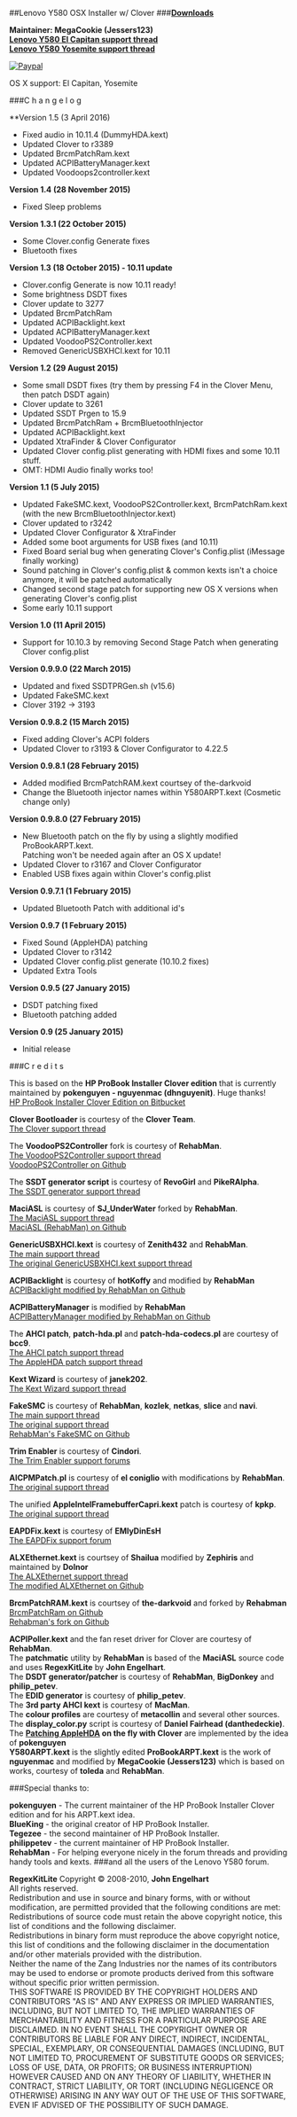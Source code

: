 ##Lenovo Y580 OSX Installer w/ Clover
###**[Downloads](https://github.com/MegaCookie/Lenovo-Y580-OSX-Installer-Clover/releases)**  

**Maintainer: MegaCookie (Jessers123)**  
**[Lenovo Y580 El Capitan support thread](http://www.tonymacx86.com/el-capitan-laptop-guides/175993-guide-lenovo-y580-el-capitan-10-11-using-clover-uefi.html)**  
**[Lenovo Y580 Yosemite support thread](http://www.tonymacx86.com/yosemite-laptop-support/144245-yosemite-10-10-x-lenovo-y580.html#post889883)**

[![Paypal](https://jessevandervelden.nl/donate.png)](https://www.paypal.me/JessevanderVelden)
  

OS X support: El Capitan, Yosemite
  
###C h a n g e l o g   

**Version 1.5 (3 April 2016)

* Fixed audio in 10.11.4 (DummyHDA.kext)
* Updated Clover to r3389
* Updated BrcmPatchRam.kext
* Updated ACPIBatteryManager.kext
* Updated Voodoops2controller.kext

**Version 1.4 (28 November 2015)**

* Fixed Sleep problems

**Version 1.3.1 (22 October 2015)**

* Some Clover.config Generate fixes
* Bluetooth fixes

**Version 1.3 (18 October 2015) - 10.11 update**

* Clover.config Generate is now 10.11 ready!
* Some brightness DSDT fixes
* Clover update to 3277
* Updated BrcmPatchRam
* Updated ACPIBacklight.kext
* Updated ACPIBatteryManager.kext
* Updated VoodooPS2Controller.kext
* Removed GenericUSBXHCI.kext for 10.11

**Version 1.2 (29 August 2015)**

* Some small DSDT fixes (try them by pressing F4 in the Clover Menu, then patch DSDT again)
* Clover update to 3261
* Updated SSDT Prgen to 15.9
* Updated BrcmPatchRam + BrcmBluetoothInjector
* Updated ACPIBacklight.kext
* Updated XtraFinder & Clover Configurator
* Updated Clover config.plist generating with HDMI fixes and some 10.11 stuff.
* OMT: HDMI Audio finally works too!


**Version 1.1 (5 July 2015)**

* Updated FakeSMC.kext, VoodooPS2Controller.kext, BrcmPatchRam.kext (with the new BrcmBluetoothInjector.kext)
* Clover updated to r3242
* Updated Clover Configurator & XtraFinder
* Added some boot arguments for USB fixes (and 10.11)
* Fixed Board serial bug when generating Clover's Config.plist (iMessage finally working)
* Sound patching in Clover's config.plist & common kexts isn't a choice anymore, it will be patched automatically
* Changed second stage patch for supporting new OS X versions when generating Clover's config.plist
* Some early 10.11 support

**Version 1.0 (11 April 2015)**

* Support for 10.10.3 by removing Second Stage Patch when generating Clover config.plist

**Version 0.9.9.0 (22 March 2015)**

* Updated and fixed SSDTPRGen.sh (v15.6)
* Updated FakeSMC.kext
* Clover 3192 -> 3193

**Version 0.9.8.2 (15 March 2015)**

* Fixed adding Clover's ACPI folders
* Updated Clover to r3193 & Clover Configurator to 4.22.5

**Version 0.9.8.1 (28 February 2015)**

* Added modified BrcmPatchRAM.kext courtsey of the-darkvoid
* Change the Bluetooth injector names within Y580ARPT.kext (Cosmetic change only)

**Version 0.9.8.0 (27 February 2015)**

* New Bluetooth patch on the fly by using a slightly modified ProBookARPT.kext.  
 Patching won't be needed again after an OS X update!
* Updated Clover to r3167 and Clover Configurator
* Enabled USB fixes again within Clover's config.plist

**Version 0.9.7.1 (1 February 2015)**

* Updated Bluetooth Patch with additional id's

**Version 0.9.7 (1 February 2015)**

* Fixed Sound (AppleHDA) patching
* Updated Clover to r3142
* Updated Clover config.plist generate (10.10.2 fixes)
* Updated Extra Tools

**Version 0.9.5 (27 January 2015)**

* DSDT patching fixed
* Bluetooth patching added

**Version 0.9 (25 January 2015)**

* Initial release

###C r e d i t s

This is based on the **HP ProBook Installer Clover edition** that is currently maintained by **pokenguyen - nguyenmac (dhnguyenit)**.  Huge thanks!    
[HP ProBook Installer Clover Edition on Bitbucket](https://bitbucket.org/dhnguyenit/hp-probook-installer-clover-edition)

**Clover Bootloader** is courtesy of the **Clover Team**.  
[The Clover support thread](http://www.projectosx.com/forum/index.php?showtopic=2562)  

The **VoodooPS2Controller** fork is courtesy of **RehabMan**.  
[The VoodooPS2Controller support thread](http://www.tonymacx86.com/hp-probook/75649-new-voodoops2controller-keyboard-trackpad.html)  
[VoodooPS2Controller on Github](https://github.com/RehabMan/OS-X-Voodoo-PS2-Controller)  

The **SSDT generator script** is courtesy of **RevoGirl** and **PikeRAlpha**.  
[The SSDT generator support thread](http://www.tonymacx86.com/ssdt/86906-ssdt-generation-script-ivybridge-pm.html)  

**MaciASL** is courtesy of **SJ_UnderWater** forked by **RehabMan**.  
[The MaciASL support thread](http://www.tonymacx86.com/dsdt/83565-native-dsdt-aml-ide-compiler-maciasl-open-beta.html)  
[MaciASL (RehabMan) on Github](https://github.com/RehabMan/OS-X-MaciASL-patchmatic)     

**GenericUSBXHCI.kext** is courtesy of **Zenith432** and **RehabMan**.  
[The main support thread](http://www.tonymacx86.com/hp-probook/93732-new-kexts-proposed-probook-installer-v6-1-a.html)  
[The original GenericUSBXHCI.kext support thread](http://www.insanelymac.com/forum/topic/286860-genericusbxhci-usb-30-driver-for-os-x-with-source/) 

**ACPIBacklight** is courtesy of **hotKoffy** and modified by **RehabMan**  
[ACPIBacklight modified by RehabMan on Github](https://github.com/RehabMan/OS-X-ACPI-Backlight)

**ACPIBatteryManager** is modified by **RehabMan**  
[ACPIBatteryManager modified by RehabMan on Github](https://github.com/RehabMan/OS-X-ACPI-Battery-Driver)

The **AHCI patch**, **patch-hda.pl** and **patch-hda-codecs.pl** are courtesy of **bcc9**.  
[The AHCI patch support thread](http://www.insanelymac.com/forum/topic/280062-waiting-for-root-device-when-kernel-cache-used-only-with-some-disks-fix/)  
[The AppleHDA patch support thread](http://www.insanelymac.com/forum/topic/284004-script-to-patch-applehda-binary-for-osx107108/)  

**Kext Wizard** is courtesy of **janek202**.   
[The Kext Wizard support thread](http://www.insanelymac.com/forum/topic/253395-kext-wizard-easy-to-use-kext-installer-and-more/)  

**FakeSMC** is courtesy of **RehabMan**, **kozlek**, **netkas**, **slice** and **navi**.  
[The main support thread](http://www.tonymacx86.com/hp-probook/)  
[The original support thread](http://www.insanelymac.com/forum/topic/275429-hwsensors/)  
[RehabMan's FakeSMC on Github](https://github.com/RehabMan/OS-X-FakeSMC-kozlek)  

**Trim Enabler** is courtesy of **Cindori**.  
[The Trim Enabler support forums](http://www.groths.org/forums/)  

**AICPMPatch.pl** is courtesy of **el coniglio** with modifications by **RehabMan**.  
[The original support thread](http://olarila.com/forum/viewtopic.php?f=9&t=1003&sid=d6df188c360c6a74d9b788ae9568df84)   

The unified **AppleIntelFramebufferCapri.kext** patch is courtesy of **kpkp**.  
[The original support thread](http://www.tonymacx86.com/hp-probook/99533-testers-ivy-probooks-needed.html)    

**EAPDFix.kext** is courtesy of **EMlyDinEsH**    
[The EAPDFix support forum](http://forum.osxlatitude.com/index.php?/topic/3084-eapdjack-sense-fix-no-audiojack-sense-issue-after-sleep/)

**ALXEthernet.kext** is courtsey of **Shailua**  modified by **Zephiris** and maintained by **Dolnor**  
[The ALXEthernet support thread](http://www.insanelymac.com/forum/topic/284119-experimental-atheros-ar813132515261627172-driver-for-107108/)  
[The modified ALXEthernet on Github](https://github.com/Dolnor/OSX-ALXEthernet)

**BrcmPatchRAM.kext** is courtsey of **the-darkvoid** and forked by **Rehabman**
[BrcmPatchRam on Github](https://github.com/the-darkvoid/BrcmPatchRAM)  
[Rehabman's fork on Github](https://github.com/RehabMan/OS-X-BrcmPatchRAM)

**ACPIPoller.kext** and the fan reset driver for Clover are courtesy of **RehabMan**.  
The **patchmatic** utility by **RehabMan** is based of the **MaciASL** source code and uses **RegexKitLite** by **John Engelhart**.  
The **DSDT generator/patcher** is courtesy of **RehabMan**, **BigDonkey** and **philip_petev**.  
The **EDID generator** is courtesy of **philip_petev**.  
The **3rd party AHCI kext** is courtesy of **MacMan**.  
The **colour profiles** are courtesy of **metacollin** and several other sources.  
The **display_color.py** script is courtesy of **Daniel Fairhead (danthedeckie)**.  
The **[Patching AppleHDA](http://www.insanelymac.com/forum/topic/298027-guide-aio-guides-for-hackintosh/page-2#entry2030060) on the fly with Clover** are implemented by the idea of **pokenguyen**  
**Y580ARPT.kext** is the slightly edited **ProBookARPT.kext** is the work of **nguyenmac** and modified by **MegaCookie (Jessers123)** which is based on works, courtesy of **toleda** and **RehabMan**.

###Special thanks to:

**pokenguyen** - The current maintainer of the HP ProBook Installer Clover edition and for his ARPT.kext idea.  
**BlueKing** - the original creator of HP ProBook Installer.  
**Tegezee** - the second maintainer of HP ProBook Installer.  
**philippetev** - the current maintainer of HP ProBook Installer.  
**RehabMan** - For helping everyone nicely in the forum threads and providing handy tools and kexts. 
###and all the users of the Lenovo Y580 forum.


**RegexKitLite** Copyright © 2008-2010, **John Engelhart**  
All rights reserved.  
Redistribution and use in source and binary forms, with or without modification, are permitted provided that the following conditions are met:  
Redistributions of source code must retain the above copyright notice, this list of conditions and the following disclaimer.  
Redistributions in binary form must reproduce the above copyright notice, this list of conditions and the following disclaimer in the documentation and/or other materials provided with the distribution.  
Neither the name of the Zang Industries nor the names of its contributors may be used to endorse or promote products derived from this software without specific prior written permission.  
THIS SOFTWARE IS PROVIDED BY THE COPYRIGHT HOLDERS AND CONTRIBUTORS "AS IS" AND ANY EXPRESS OR IMPLIED WARRANTIES, INCLUDING, BUT NOT LIMITED TO, THE IMPLIED WARRANTIES OF MERCHANTABILITY AND FITNESS FOR A PARTICULAR PURPOSE ARE DISCLAIMED. IN NO EVENT SHALL THE COPYRIGHT OWNER OR CONTRIBUTORS BE LIABLE FOR ANY DIRECT, INDIRECT, INCIDENTAL, SPECIAL, EXEMPLARY, OR CONSEQUENTIAL DAMAGES (INCLUDING, BUT NOT LIMITED TO, PROCUREMENT OF SUBSTITUTE GOODS OR SERVICES; LOSS OF USE, DATA, OR PROFITS; OR BUSINESS INTERRUPTION) HOWEVER CAUSED AND ON ANY THEORY OF LIABILITY, WHETHER IN CONTRACT, STRICT LIABILITY, OR TORT (INCLUDING NEGLIGENCE OR OTHERWISE) ARISING IN ANY WAY OUT OF THE USE OF THIS SOFTWARE, EVEN IF ADVISED OF THE POSSIBILITY OF SUCH DAMAGE.
